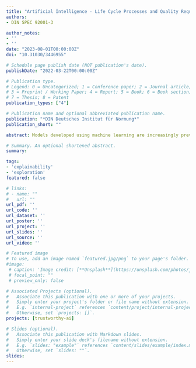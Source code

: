 ```yaml
---
title: "Artificial Intelligence - Life Cycle Processes and Quality Requirements - Part 3: Explainability"
authors:
- DIN SPEC 92001-3

author_notes:
- ''
- ''
date: "2023-08-01T00:00:00Z"
doi: "10.31030/3446955"

# Schedule page publish date (NOT publication's date).
publishDate: "2022-03-22T00:00:00Z"

# Publication type.
# Legend: 0 = Uncategorized; 1 = Conference paper; 2 = Journal article;
# 3 = Preprint / Working Paper; 4 = Report; 5 = Book; 6 = Book section;
# 7 = Thesis; 8 = Patent
publication_types: ["4"]

# Publication name and optional abbreviated publication name.
publication: "*DIN Deutsches Institut für Normung*"
publication_short: ""

abstract: Models developed using machine learning are increasingly prevalent in scientific research. At the same time, these models are notoriously opaque. Explainable AI aims to mitigate the impact of opacity by rendering opaque models transparent. More than being just the solution to a problem, however, Explainable AI can also play an invaluable role in scientific exploration. This paper describes how post-hoc analytic techniques from Explainable AI can be used to refine target phenomena in medical science, to identify starting points for future investigations of (potentially) causal relationships, and to generate possible explanations of target phenomena in cognitive science. In this way, this paper describes how Explainable AI—over and above machine learning itself—contributes to the efficiency and scope of datadriven scientific research.

# Summary. An optional shortened abstract.
summary:

tags:
- 'explainability'
- 'exploration'
featured: false

# links:
# - name: ""
#   url: ""
url_pdf: ''
url_code: ''
url_dataset: ''
url_poster: ''
url_project: ''
url_slides: ''
url_source: ''
url_video: ''

# Featured image
# To use, add an image named `featured.jpg/png` to your page's folder. 
#image:
 # caption: 'Image credit: [**Unsplash**](https://unsplash.com/photos/jdD8gXaTZsc)'
 # focal_point: ""
 # preview_only: false

# Associated Projects (optional).
#   Associate this publication with one or more of your projects.
#   Simply enter your project's folder or file name without extension.
#   E.g. `internal-project` references `content/project/internal-project/index.md`.
#   Otherwise, set `projects: []`.
projects: [trustworthy-ai]

# Slides (optional).
#   Associate this publication with Markdown slides.
#   Simply enter your slide deck's filename without extension.
#   E.g. `slides: "example"` references `content/slides/example/index.md`.
#   Otherwise, set `slides: ""`.
slides:
---
```


